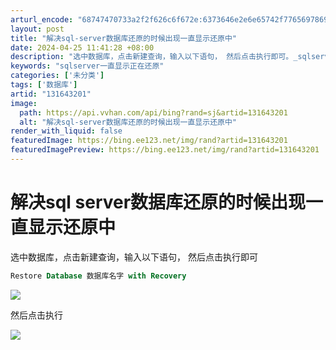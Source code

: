 ```yaml
---
arturl_encode: "68747470733a2f2f626c6f672e:6373646e2e6e65742f77656978696e5f34323435303535342f:61727469636c652f64657461696c732f313331363433323031"
layout: post
title: "解决sql-server数据库还原的时候出现一直显示还原中"
date: 2024-04-25 11:41:28 +08:00
description: "选中数据库，点击新建查询，输入以下语句， 然后点击执行即可。_sqlserver一直显示正在还原"
keywords: "sqlserver一直显示正在还原"
categories: ['未分类']
tags: ['数据库']
artid: "131643201"
image:
  path: https://api.vvhan.com/api/bing?rand=sj&artid=131643201
  alt: "解决sql-server数据库还原的时候出现一直显示还原中"
render_with_liquid: false
featuredImage: https://bing.ee123.net/img/rand?artid=131643201
featuredImagePreview: https://bing.ee123.net/img/rand?artid=131643201
---
```


# 解决sql server数据库还原的时候出现一直显示还原中

选中数据库，点击新建查询，输入以下语句， 然后点击执行即可

```sql
Restore Database 数据库名字 with Recovery
```

![](https://i-blog.csdnimg.cn/blog_migrate/c5f635c878c45156bd3b7086acc0dda0.png)

然后点击执行

![](https://i-blog.csdnimg.cn/blog_migrate/109e35d14cc15fbb6efd1400a5488c3c.png)